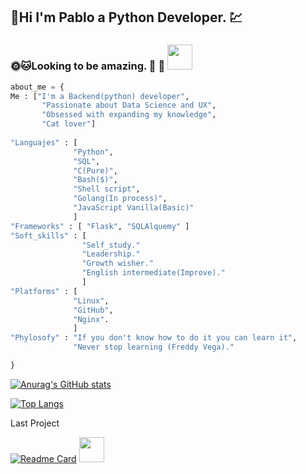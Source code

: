 ## :turtle:Hi I'm Pablo a Python Developer.  :chart: 
### :sun_with_face::cat:Looking to be amazing. :cactus: :deciduous_tree: <img src="https://media.giphy.com/media/vFKqnCdLPNOKc/giphy.gif" width="40" height="40" />

```python
about_me = {
Me : ["I'm a Backend(python) developer",
       "Passionate about Data Science and UX",
       "Obsessed with expanding my knowledge",
       "Cat lover"]
 
"Languajes" : [
              "Python",
              "SQL",
              "C(Pure)",
              "Bash($)",
              "Shell script",
              "Golang(In process)",
              "JavaScript Vanilla(Basic)"
              ]
"Frameworks" : [ "Flask", "SQLAlquemy" ]
"Soft_skills" : [
                "Self_study."
                "Leadership."
                "Growth wisher."
                "English intermediate(Improve)."
                ]
"Platforms" : [
              "Linux",
              "GitHub",
              "Nginx".
              ]
"Phylosofy" : "If you don't know how to do it you can learn it",
              "Never stop learning (Freddy Vega)."

}
```

[![Anurag's GitHub stats](https://github-readme-stats.vercel.app/api?username=PabloOsorix&theme=github_dark)](https://github.com/anuraghazra/github-readme-stats)


[![Top Langs](https://github-readme-stats.vercel.app/api/top-langs/?username=PabloOsorix&layout=compact&hide=HTML)](https://github.com/anuraghazra/github-readme-stats)

Last Project

[![Readme Card](https://github-readme-stats.vercel.app/api/pin/?username=PabloOsorix&repo=AirBnB_clone_v4&theme=aura)](https://github.com/PabloOsorix/AirBnB_clone_v4) <img src="https://media.giphy.com/media/13HgwGsXF0aiGY/giphy.gif" width="40" height="40" />
<!--
**PabloOsorix/PabloOsorix** is a ✨ _special_ ✨ repository because its `README.md` (this file) appears on your GitHub profile.

Here are some ideas to get you started:

🔭 I’m currently working on me
- 🌱 I’m currently learning ...
- 👯 I’m looking to collaborate on ...
- 🤔 I’m looking for help with ...
- 💬 Ask me about ...
- 📫 How to reach me: ...
- 😄 Pronouns: ...
- ⚡ Fun fact: ...
-->
